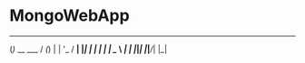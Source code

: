 # MongoWebApp

 _            __ _ 
(_)_ __  ___ / _(_)
| | '_ \/ __| |_| |
| | | | \__ \  _| |
|_|_| |_|___/_| |_|

